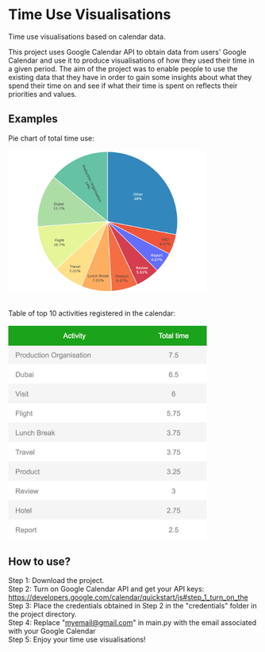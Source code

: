 # Time Use Visualisations
Time use visualisations based on calendar data.

This project uses Google Calendar API to obtain data from users' Google Calendar and use it to produce visualisations of how they used their time in a given period. The aim of the project was to enable people to use the existing data that they have in order to gain some insights about what they spend their time on and see if what their time is spent on reflects their priorities and values.

## Examples

Pie chart of total time use:<br><br>
<img src="/images/piechart.jpg" width="400">

<br>
Table of top 10 activities registered in the calendar:<br><br>
<img src="/images/table.jpg" width="400">

## How to use?

Step 1: Download the project.<br>
Step 2: Turn on Google Calendar API and get your API keys: https://developers.google.com/calendar/quickstart/js#step_1_turn_on_the<br>
Step 3: Place the credentials obtained in Step 2 in the "credentials" folder in the project directory.<br>
Step 4: Replace "myemail@gmail.com" in main.py with the email associated with your Google Calendar<br>
Step 5: Enjoy your time use visualisations!<br>
